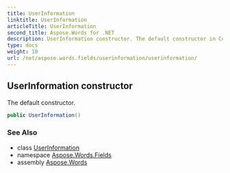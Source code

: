 ```yaml
---
title: UserInformation
linktitle: UserInformation
articleTitle: UserInformation
second_title: Aspose.Words for .NET
description: UserInformation constructor. The default constructor in C#.
type: docs
weight: 10
url: /net/aspose.words.fields/userinformation/userinformation/
---
```

## UserInformation constructor

The default constructor.

```csharp
public UserInformation()
```

### See Also

* class [UserInformation](../)
* namespace [Aspose.Words.Fields](../../userinformation/)
* assembly [Aspose.Words](../../../)

